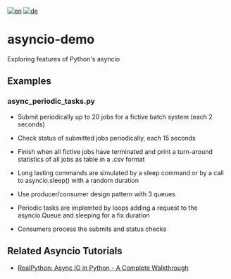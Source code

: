 [![en](https://img.shields.io/badge/lang-en-red.svg)](README.md)
[![de](https://img.shields.io/badge/lang-de-yellow.svg)](README.de.md)

# asyncio-demo
Exploring features of Python's asyncio

## Examples

### async_periodic_tasks.py

- Submit periodically up to 20 jobs for a fictive batch system (each 2 seconds)
- Check status of submitted jobs periodically, each 15 seconds
- Finish when all fictive jobs have terminated and print a turn-around statistics of all jobs as table in a .csv format

- Long lasting commands are simulated by a sleep command or by a call to asyncio.sleep() with a random duration
- Use producer/consumer design pattern with 3 queues
- Periodic tasks are implemted by loops adding a request to the asyncio.Queue and sleeping for a fix duration
- Consumers process the submits and status checks
  

## Related Asyncio Tutorials

- [RealPython: Async IO in Python - A Complete Walkthrough](https://realpython.com/async-io-python)
